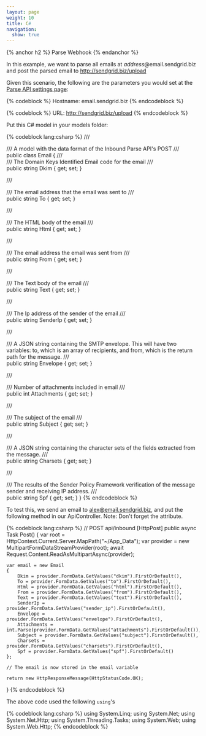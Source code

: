 ```yaml
---
layout: page
weight: 10
title: C#
navigation:
  show: true
---
```


{% anchor h2 %}
Parse Webhook 
{% endanchor %}

In this example, we want to parse all emails at *address*@email.sendgrid.biz and post the parsed email to http://sendgrid.biz/upload

Given this scenario, the following are the parameters you would set at the [Parse API settings page](http://sendgrid.com/developer/reply):

{% codeblock %}
Hostname: email.sendgrid.biz
{% endcodeblock %}

{% codeblock %}
URL: http://sendgrid.biz/upload
{% endcodeblock %}

 Put this C\# model in your models folder: 

{% codeblock lang:csharp %}
/// <summary>
/// A model with the data format of the Inbound Parse API's POST
/// </summary>
public class Email
{
  /// <summary>
  /// The Domain Keys Identified Email code for the email
  /// </summary>
  public string Dkim { get; set; }

  /// <summary>
  /// The email address that the email was sent to
  /// </summary>
  public string To { get; set; }

  /// <summary>
  /// The HTML body of the email
  /// </summary>
  public string Html { get; set; }

  /// <summary>
  /// The email address the email was sent from
  /// </summary>
  public string From { get; set; }

  /// <summary>
  /// The Text body of the email
  /// </summary>
  public string Text { get; set; }

  /// <summary>
  /// The Ip address of the sender of the email
  /// </summary>
  public string SenderIp { get; set; }

  /// <summary>
  /// A JSON string containing the SMTP envelope. This will have two variables: to, which is an array of recipients, and from, which is the return path for the message.
  /// </summary>
  public string Envelope { get; set; }

  /// <summary>
  /// Number of attachments included in email
  /// </summary>
  public int Attachments { get; set; }

  /// <summary>
  /// The subject of the email
  /// </summary>
  public string Subject { get; set; }

  /// <summary>
  /// A JSON string containing the character sets of the fields extracted from the message.
  /// </summary>
  public string Charsets { get; set; }

  /// <summary>
  /// The results of the Sender Policy Framework verification of the message sender and receiving IP address.
  /// </summary>
  public string Spf { get; set; }
}
{% endcodeblock %}

 To test this, we send an email to alex@email.sendgrid.biz, and put the following method in our ApiController. Note: Don't forget the attribute.

{% codeblock lang:csharp %}
// POST api/inbound
[HttpPost]
public async Task<HttpResponseMessage> Post()
{
	var root = HttpContext.Current.Server.MapPath("~/App_Data");
	var provider = new MultipartFormDataStreamProvider(root);
	await Request.Content.ReadAsMultipartAsync(provider);

	var email = new Email
	{
		Dkim = provider.FormData.GetValues("dkim").FirstOrDefault(),
		To = provider.FormData.GetValues("to").FirstOrDefault(),
		Html = provider.FormData.GetValues("html").FirstOrDefault(),
		From = provider.FormData.GetValues("from").FirstOrDefault(),
		Text = provider.FormData.GetValues("text").FirstOrDefault(),
		SenderIp = provider.FormData.GetValues("sender_ip").FirstOrDefault(),
		Envelope = provider.FormData.GetValues("envelope").FirstOrDefault(),
		Attachments = int.Parse(provider.FormData.GetValues("attachments").FirstOrDefault()),
		Subject = provider.FormData.GetValues("subject").FirstOrDefault(),
		Charsets = provider.FormData.GetValues("charsets").FirstOrDefault(),
		Spf = provider.FormData.GetValues("spf").FirstOrDefault()
	};

	// The email is now stored in the email variable

	return new HttpResponseMessage(HttpStatusCode.OK);
}
{% endcodeblock %}

The above code used the following `using`'s

{% codeblock lang:csharp %}
using System.Linq;
using System.Net;
using System.Net.Http;
using System.Threading.Tasks;
using System.Web;
using System.Web.Http;
{% endcodeblock %}
